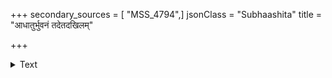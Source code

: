 +++
secondary_sources = [ "MSS_4794",]
jsonClass = "Subhaashita"
title = "आधातुर्भुवनं तदेतदखिलम्"

+++

<details><summary>Text</summary>

आधातुर्भुवनं तदेतदखिलं चक्षुष्मदाकीटकाद् दिव्यं चक्षुरनन्यलभ्यमुभयत्रास्ते परं दुःसहम्।  
फाले भूतपतेर्मनोभवमुखक्षुद्रक्षयोज्जागरं बाणे च प्रतिराजदर्पदलनं बल्लालपृथ्वीपतेः॥
</details>
